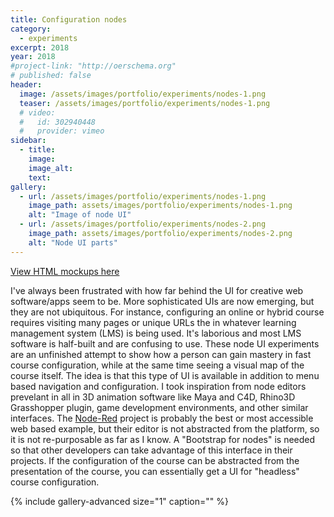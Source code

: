 ```yaml
---
title: Configuration nodes
category:
  - experiments
excerpt: 2018
year: 2018
#project-link: "http://oerschema.org"
# published: false
header:
  image: /assets/images/portfolio/experiments/nodes-1.png
  teaser: /assets/images/portfolio/experiments/nodes-1.png
  # video:
  #   id: 302940448
  #   provider: vimeo
sidebar:
  - title:
    image:
    image_alt:
    text:
gallery:
  - url: /assets/images/portfolio/experiments/nodes-1.png
    image_path: assets/images/portfolio/experiments/nodes-1.png
    alt: "Image of node UI"
  - url: /assets/images/portfolio/experiments/nodes-2.png
    image_path: assets/images/portfolio/experiments/nodes-2.png
    alt: "Node UI parts"
---
```


[View HTML mockups here](https://michaelcollins.xyz/configuration-nodes/)

I've always been frustrated with how far behind the UI for creative web software/apps seem to be. More sophisticated UIs are now emerging, but they are not ubiquitous. For instance, configuring an online or hybrid course requires visiting many pages or unique URLs the in whatever learning management system (LMS) is being used. It's laborious and most LMS software is half-built and are confusing to use. These node UI experiments are an unfinished attempt to show how a person can gain mastery in fast course configuration, while at the same time seeing a visual map of the course itself. The idea is that this type of UI is available in addition to menu based navigation and configuration. I took inspiration from node editors prevelant in all in 3D animation software like Maya and C4D, Rhino3D Grasshopper plugin, game development environments, and other similar interfaces. The [Node-Red](https://nodered.org/) project is probably the best or most accessible web based example, but their editor is not abstracted from the platform, so it is not re-purposable as far as I know. A "Bootstrap for nodes" is needed so that other developers can take advantage of this interface in their projects. If the configuration of the course can be abstracted from the presentation of the course, you can essentially get a UI for "headless" course configuration.

{% include gallery-advanced size="1" caption="" %}


